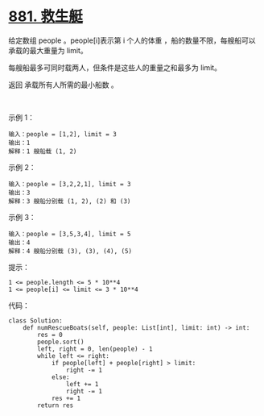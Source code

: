 # [881. 救生艇](https://leetcode.cn/problems/boats-to-save-people/submissions/)

给定数组 people 。people[i]表示第 i 个人的体重 ，船的数量不限，每艘船可以承载的最大重量为 limit。

每艘船最多可同时载两人，但条件是这些人的重量之和最多为 limit。

返回 承载所有人所需的最小船数 。

 

示例 1：
```
输入：people = [1,2], limit = 3
输出：1
解释：1 艘船载 (1, 2)
```
示例 2：
```
输入：people = [3,2,2,1], limit = 3
输出：3
解释：3 艘船分别载 (1, 2), (2) 和 (3)
```
示例 3：
```
输入：people = [3,5,3,4], limit = 5
输出：4
解释：4 艘船分别载 (3), (3), (4), (5)
```

提示：
```
1 <= people.length <= 5 * 10**4
1 <= people[i] <= limit <= 3 * 10**4
```

代码：
```python3
class Solution:
    def numRescueBoats(self, people: List[int], limit: int) -> int:
        res = 0
        people.sort()
        left, right = 0, len(people) - 1
        while left <= right:
            if people[left] + people[right] > limit:
                right -= 1
            else:
                left += 1
                right -= 1
            res += 1
        return res
```